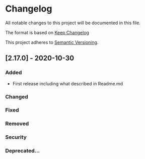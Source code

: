 # Changelog
All notable changes to this project will be documented in this file.

The format is based on [Keep Changelog](https://keepachangelog.com/en/1.0.0/)

This project adheres to [Semantic Versioning](https://semver.org/spec/v2.0.0.html).

## [2.17.0] - 2020-10-30
### Added
 - First release including what described in Readme.md

### Changed

### Fixed

### Removed

### Security

### Deprecated…

